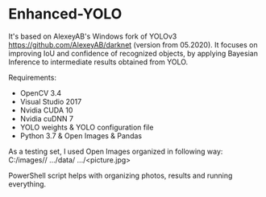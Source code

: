 # Enhanced-YOLO

It's based on AlexeyAB's Windows fork of YOLOv3 https://github.com/AlexeyAB/darknet (version from 05.2020). It focuses on improving IoU and confidence of recognized objects, by applying Bayesian Inference to intermediate results obtained from YOLO.

Requirements:
  - OpenCV 3.4
  - Visual Studio 2017
  - Nvidia CUDA 10
  - Nvidia cuDNN 7
  - YOLO weights & YOLO configuration file
  - Python 3.7 & Open Images & Pandas

As a testing set, I used Open Images organized in following way:
	C:/images/<picture no.>/
		.../data/
		.../<picture.jpg>
  
PowerShell script helps with organizing photos, results and running everything.
